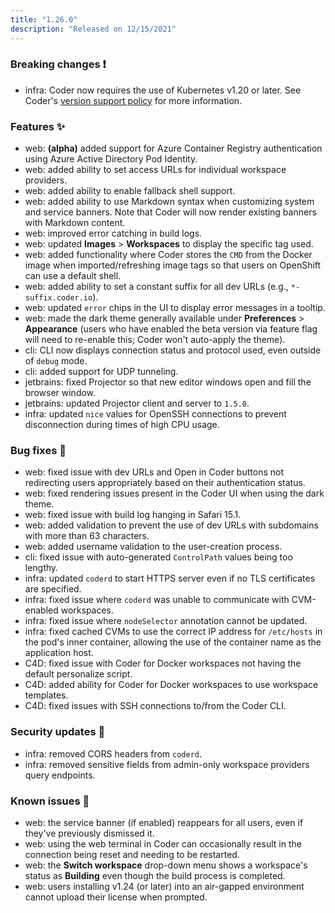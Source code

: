 ```yaml
---
title: "1.26.0"
description: "Released on 12/15/2021"
---
```


### Breaking changes ❗

- infra: Coder now requires the use of Kubernetes v1.20 or later. See Coder's
  [version support policy] for more information.

<!-- Turn off linting to avoid changing the link -->
<!-- markdownlint-disable MD044 -->

[version support policy]:
  ../setup/kubernetes/index.md#supported-kubernetes-versions

<!-- markdownlint-enable MD044 -->

### Features ✨

- web: **(alpha)** added support for Azure Container Registry authentication
  using Azure Active Directory Pod Identity.
- web: added ability to set access URLs for individual workspace providers.
- web: added ability to enable fallback shell support.
- web: added ability to use Markdown syntax when customizing system and service
  banners. Note that Coder will now render existing banners with Markdown
  content.
- web: improved error catching in build logs.
- web: updated **Images** > **Workspaces** to display the specific tag used.
- web: added functionality where Coder stores the `CMD` from the Docker image
  when imported/refreshing image tags so that users on OpenShift can use a
  default shell.
- web: added ability to set a constant suffix for all dev URLs (e.g.,
  `*-suffix.coder.io`).
- web: updated `error` chips in the UI to display error messages in a tooltip.
- web: made the dark theme generally available under **Preferences** >
  **Appearance** (users who have enabled the beta version via feature flag will
  need to re-enable this; Coder won't auto-apply the theme).
- cli: CLI now displays connection status and protocol used, even outside of
  `debug` mode.
- cli: added support for UDP tunneling.
- jetbrains: fixed Projector so that new editor windows open and fill the
  browser window.
- jetbrains: updated Projector client and server to `1.5.0`.
- infra: updated `nice` values for OpenSSH connections to prevent disconnection
  during times of high CPU usage.

### Bug fixes 🐛

- web: fixed issue with dev URLs and Open in Coder buttons not redirecting users
  appropriately based on their authentication status.
- web: fixed rendering issues present in the Coder UI when using the dark theme.
- web: fixed issue with build log hanging in Safari 15.1.
- web: added validation to prevent the use of dev URLs with subdomains with more
  than 63 characters.
- web: added username validation to the user-creation process.
- cli: fixed issue with auto-generated `ControlPath` values being too lengthy.
- infra: updated `coderd` to start HTTPS server even if no TLS certificates are
  specified.
- infra: fixed issue where `coderd` was unable to communicate with CVM-enabled
  workspaces.
- infra: fixed issue where `nodeSelector` annotation cannot be updated.
- infra: fixed cached CVMs to use the correct IP address for `/etc/hosts` in the
  pod's inner container, allowing the use of the container name as the
  application host.
- C4D: fixed issue with Coder for Docker workspaces not having the default
  personalize script.
- C4D: added ability for Coder for Docker workspaces to use workspace templates.
- C4D: fixed issues with SSH connections to/from the Coder CLI.

### Security updates 🔐

- infra: removed CORS headers from `coderd`.
- infra: removed sensitive fields from admin-only workspace providers query
  endpoints.

### Known issues 🔧

- web: the service banner (if enabled) reappears for all users, even if they've
  previously dismissed it.
- web: using the web terminal in Coder can occasionally result in the connection
  being reset and needing to be restarted.
- web: the **Switch workspace** drop-down menu shows a workspace's status as
  **Building** even though the build process is completed.
- web: users installing v1.24 (or later) into an air-gapped environment cannot
  upload their license when prompted.
